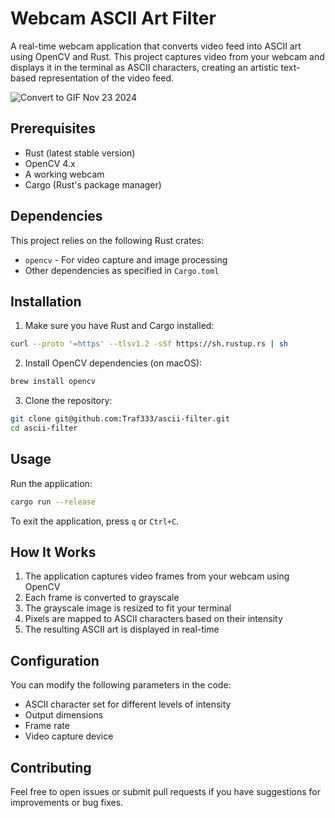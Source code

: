 # Webcam ASCII Art Filter

A real-time webcam application that converts video feed into ASCII art using OpenCV and Rust. This project captures video from your webcam and displays it in the terminal as ASCII characters, creating an artistic text-based representation of the video feed.

![Convert to GIF Nov 23 2024](https://github.com/user-attachments/assets/1ee9c04a-081c-4ec4-a5a3-9b44b96577a7)


## Prerequisites

- Rust (latest stable version)
- OpenCV 4.x
- A working webcam
- Cargo (Rust's package manager)

## Dependencies

This project relies on the following Rust crates:

- `opencv` - For video capture and image processing
- Other dependencies as specified in `Cargo.toml`

## Installation

1. Make sure you have Rust and Cargo installed:

```bash
curl --proto '=https' --tlsv1.2 -sSf https://sh.rustup.rs | sh
```

2. Install OpenCV dependencies (on macOS):

```bash
brew install opencv
```

3. Clone the repository:

```bash
git clone git@github.com:Traf333/ascii-filter.git
cd ascii-filter
```

## Usage

Run the application:

```bash
cargo run --release
```

To exit the application, press `q` or `Ctrl+C`.

## How It Works

1. The application captures video frames from your webcam using OpenCV
2. Each frame is converted to grayscale
3. The grayscale image is resized to fit your terminal
4. Pixels are mapped to ASCII characters based on their intensity
5. The resulting ASCII art is displayed in real-time

## Configuration

You can modify the following parameters in the code:

- ASCII character set for different levels of intensity
- Output dimensions
- Frame rate
- Video capture device

## Contributing

Feel free to open issues or submit pull requests if you have suggestions for improvements or bug fixes.
